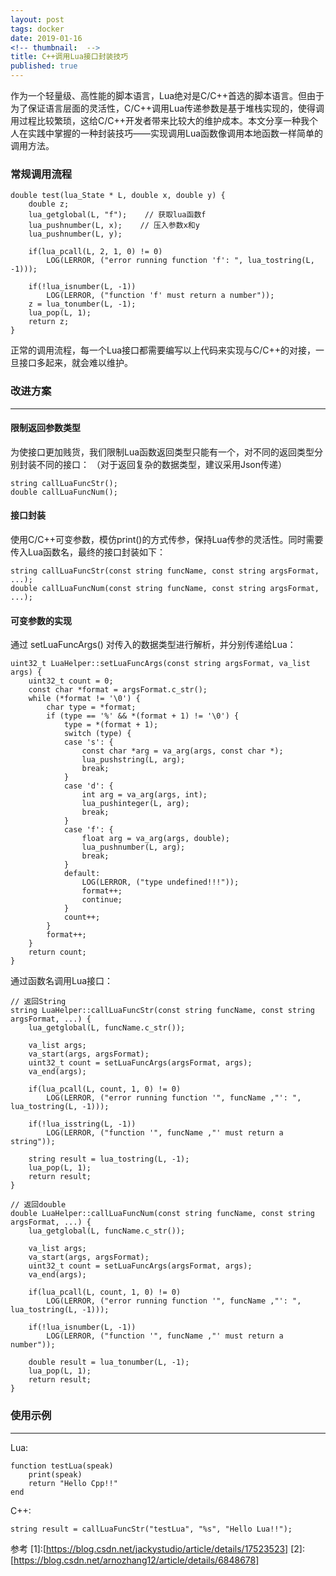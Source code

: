 ```yaml
---
layout: post
tags: docker
date: 2019-01-16
<!-- thumbnail:  -->
title: C++调用Lua接口封装技巧
published: true
---
```


作为一个轻量级、高性能的脚本语言，Lua绝对是C/C++首选的脚本语言。但由于为了保证语言层面的灵活性，C/C++调用Lua传递参数是基于堆栈实现的，使得调用过程比较繁琐，这给C/C++开发者带来比较大的维护成本。本文分享一种我个人在实践中掌握的一种封装技巧——实现调用Lua函数像调用本地函数一样简单的调用方法。

<!--more-->
### 常规调用流程
```
double test(lua_State * L, double x, double y) {
    double z;
    lua_getglobal(L, "f");    // 获取lua函数f
    lua_pushnumber(L, x);    // 压入参数x和y
    lua_pushnumber(L, y);

    if(lua_pcall(L, 2, 1, 0) != 0)
        LOG(LERROR, ("error running function 'f': ", lua_tostring(L, -1)));

    if(!lua_isnumber(L, -1))
        LOG(LERROR, ("function 'f' must return a number"));
    z = lua_tonumber(L, -1);
    lua_pop(L, 1);
    return z;
}
```
正常的调用流程，每一个Lua接口都需要编写以上代码来实现与C/C++的对接，一旦接口多起来，就会难以维护。

### 改进方案
---

#### 限制返回参数类型
为使接口更加贱货，我们限制Lua函数返回类型只能有一个，对不同的返回类型分别封装不同的接口：
（对于返回复杂的数据类型，建议采用Json传递）
```
string callLuaFuncStr();
double callLuaFuncNum();
```
#### 接口封装
使用C/C++可变参数，模仿print()的方式传参，保持Lua传参的灵活性。同时需要传入Lua函数名，最终的接口封装如下：
```
string callLuaFuncStr(const string funcName, const string argsFormat, ...);
double callLuaFuncNum(const string funcName, const string argsFormat, ...);
```
#### 可变参数的实现

通过 setLuaFuncArgs() 对传入的数据类型进行解析，并分别传递给Lua：
```
uint32_t LuaHelper::setLuaFuncArgs(const string argsFormat, va_list args) {
    uint32_t count = 0;
    const char *format = argsFormat.c_str();
    while (*format != '\0') {
        char type = *format;
        if (type == '%' && *(format + 1) != '\0') {
            type = *(format + 1);
            switch (type) {
            case 's': {
                const char *arg = va_arg(args, const char *);
                lua_pushstring(L, arg);
                break;
            }
            case 'd': {
                int arg = va_arg(args, int);
                lua_pushinteger(L, arg);
                break;
            }
            case 'f': {
                float arg = va_arg(args, double);
                lua_pushnumber(L, arg);
                break;
            }
            default:
                LOG(LERROR, ("type undefined!!!"));
                format++;
                continue;
            }
            count++;
        }
        format++;
    }
    return count;
}
```
通过函数名调用Lua接口：
```
// 返回String
string LuaHelper::callLuaFuncStr(const string funcName, const string argsFormat, ...) {
    lua_getglobal(L, funcName.c_str());

    va_list args;
    va_start(args, argsFormat);
    uint32_t count = setLuaFuncArgs(argsFormat, args);
    va_end(args);

    if(lua_pcall(L, count, 1, 0) != 0)
        LOG(LERROR, ("error running function '", funcName ,"': ", lua_tostring(L, -1)));

    if(!lua_isstring(L, -1))
        LOG(LERROR, ("function '", funcName ,"' must return a string"));

    string result = lua_tostring(L, -1);
    lua_pop(L, 1);
    return result;
}

// 返回double
double LuaHelper::callLuaFuncNum(const string funcName, const string argsFormat, ...) {
    lua_getglobal(L, funcName.c_str());

    va_list args;
    va_start(args, argsFormat);
    uint32_t count = setLuaFuncArgs(argsFormat, args);
    va_end(args);

    if(lua_pcall(L, count, 1, 0) != 0)
        LOG(LERROR, ("error running function '", funcName ,"': ", lua_tostring(L, -1)));

    if(!lua_isnumber(L, -1))
        LOG(LERROR, ("function '", funcName ,"' must return a number"));

    double result = lua_tonumber(L, -1);
    lua_pop(L, 1);
    return result;
}
```
### 使用示例
---
Lua:
```
function testLua(speak)
    print(speak)
    return "Hello Cpp!!"
end
```
C++:
```
string result = callLuaFuncStr("testLua", "%s", "Hello Lua!!");
```

参考
[1]:[https://blog.csdn.net/jackystudio/article/details/17523523]
[2]:[https://blog.csdn.net/arnozhang12/article/details/6848678]
